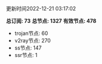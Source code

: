 更新时间2022-12-21 03:17:02

**总订阅: 73**
**总节点: 1327**
**有效节点: 478**
- trojan节点: 60
- v2ray节点: 270
- ss节点: 147
- ssr节点: 1

